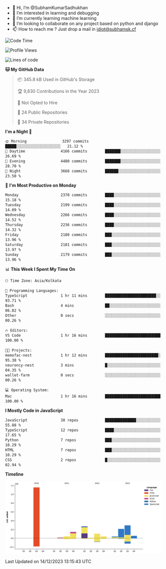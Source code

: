 - 👋 Hi, I’m @SubhamKumarSadhukhan
- 👀 I’m interested in learning and debugging
- 🌱 I’m currently learning machine learning
- 💞️ I’m looking to collaborate on any project based on python and django
- 📫 How to reach me ?
      Just drop a mail in idiot@subhamsk.cf

<!---
SubhamKumarSadhukhan/SubhamKumarSadhukhan is a ✨ special ✨ repository because its `README.md` (this file) appears on your GitHub profile.
You can click the Preview link to take a look at your changes.
--->


<!--START_SECTION:waka-->
![Code Time](http://img.shields.io/badge/Code%20Time-1%2C760%20hrs%2052%20mins-blue)

![Profile Views](http://img.shields.io/badge/Profile%20Views-0-blue)

![Lines of code](https://img.shields.io/badge/From%20Hello%20World%20I%27ve%20Written-2.4%20million%20lines%20of%20code-blue)

**🐱 My GitHub Data** 

> 📦 345.8 kB Used in GitHub's Storage 
 > 
> 🏆 9,830 Contributions in the Year 2023
 > 
> 🚫 Not Opted to Hire
 > 
> 📜 24 Public Repositories 
 > 
> 🔑 34 Private Repositories 
 > 
**I'm a Night 🦉** 

```text
🌞 Morning                3297 commits        █████░░░░░░░░░░░░░░░░░░░░   21.12 % 
🌆 Daytime                4166 commits        ███████░░░░░░░░░░░░░░░░░░   26.69 % 
🌃 Evening                4480 commits        ███████░░░░░░░░░░░░░░░░░░   28.70 % 
🌙 Night                  3668 commits        ██████░░░░░░░░░░░░░░░░░░░   23.50 % 
```
📅 **I'm Most Productive on Monday** 

```text
Monday                   2370 commits        ████░░░░░░░░░░░░░░░░░░░░░   15.18 % 
Tuesday                  2199 commits        ████░░░░░░░░░░░░░░░░░░░░░   14.09 % 
Wednesday                2266 commits        ████░░░░░░░░░░░░░░░░░░░░░   14.52 % 
Thursday                 2236 commits        ████░░░░░░░░░░░░░░░░░░░░░   14.32 % 
Friday                   2180 commits        ███░░░░░░░░░░░░░░░░░░░░░░   13.96 % 
Saturday                 2181 commits        ███░░░░░░░░░░░░░░░░░░░░░░   13.97 % 
Sunday                   2179 commits        ███░░░░░░░░░░░░░░░░░░░░░░   13.96 % 
```


📊 **This Week I Spent My Time On** 

```text
🕑︎ Time Zone: Asia/Kolkata

💬 Programming Languages: 
TypeScript               1 hr 11 mins        ███████████████████████░░   93.71 % 
Bash                     4 mins              ██░░░░░░░░░░░░░░░░░░░░░░░   06.02 % 
Other                    0 secs              ░░░░░░░░░░░░░░░░░░░░░░░░░   00.26 % 

🔥 Editors: 
VS Code                  1 hr 16 mins        █████████████████████████   100.00 % 

🐱‍💻 Projects: 
memofac-nest             1 hr 12 mins        ████████████████████████░   95.38 % 
neuroncy-nest            3 mins              █░░░░░░░░░░░░░░░░░░░░░░░░   04.35 % 
wallet-farm              0 secs              ░░░░░░░░░░░░░░░░░░░░░░░░░   00.26 % 

💻 Operating System: 
Mac                      1 hr 16 mins        █████████████████████████   100.00 % 
```

**I Mostly Code in JavaScript** 

```text
JavaScript               38 repos            ██████████████░░░░░░░░░░░   55.88 % 
TypeScript               12 repos            ████░░░░░░░░░░░░░░░░░░░░░   17.65 % 
Python                   7 repos             ███░░░░░░░░░░░░░░░░░░░░░░   10.29 % 
HTML                     7 repos             ███░░░░░░░░░░░░░░░░░░░░░░   10.29 % 
CSS                      2 repos             █░░░░░░░░░░░░░░░░░░░░░░░░   02.94 % 
```



**Timeline**

![Lines of Code chart](https://raw.githubusercontent.com/SubhamKumarSadhukhan/SubhamKumarSadhukhan/main/assets/bar_graph.png)


 Last Updated on 14/12/2023 13:15:43 UTC
<!--END_SECTION:waka-->
